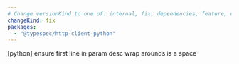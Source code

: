 ```yaml
---
# Change versionKind to one of: internal, fix, dependencies, feature, deprecation, breaking
changeKind: fix
packages:
  - "@typespec/http-client-python"
---
```


[python] ensure first line in param desc wrap arounds is a space
